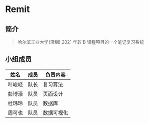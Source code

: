 # Remit

## 简介

> 哈尔滨工业大学(深圳) 2021 年软 B 课程项目的一个笔记复习系统

## 小组成员

|姓名|成员|负责内容|
|---|---|---|
|叶峻峣|队长|复习算法|
|彭博濠|队员|页面设计|
|杜玮玲|队员|数据库|
|周可也|队员|数据可视化|
